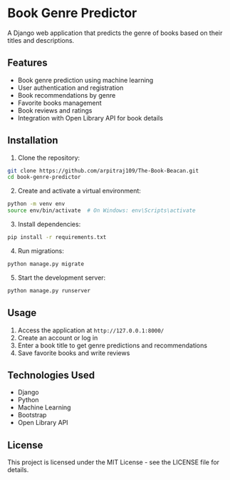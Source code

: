 # Book Genre Predictor

A Django web application that predicts the genre of books based on their titles and descriptions.

## Features

- Book genre prediction using machine learning
- User authentication and registration
- Book recommendations by genre
- Favorite books management
- Book reviews and ratings
- Integration with Open Library API for book details

## Installation

1. Clone the repository:
```bash
git clone https://github.com/arpitraj109/The-Book-Beacan.git
cd book-genre-predictor
```

2. Create and activate a virtual environment:
```bash
python -m venv env
source env/bin/activate  # On Windows: env\Scripts\activate
```

3. Install dependencies:
```bash
pip install -r requirements.txt
```

4. Run migrations:
```bash
python manage.py migrate
```

5. Start the development server:
```bash
python manage.py runserver
```

## Usage

1. Access the application at `http://127.0.0.1:8000/`
2. Create an account or log in
3. Enter a book title to get genre predictions and recommendations
4. Save favorite books and write reviews

## Technologies Used

- Django
- Python
- Machine Learning
- Bootstrap
- Open Library API

## License

This project is licensed under the MIT License - see the LICENSE file for details. 
